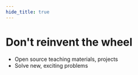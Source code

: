 ```yaml
---
hide_title: true
---
```


# Don't **reinvent the wheel**

* Open source teaching materials, projects
* Solve new, exciting problems
